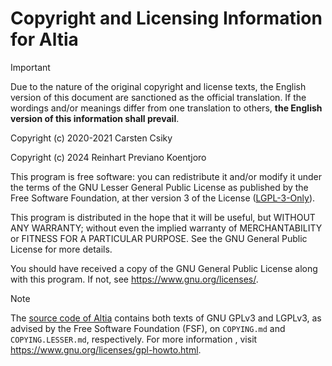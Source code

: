 # Copyright and Licensing Information for Altia

> [!IMPORTANT]
> 
> Due to the nature of the original copyright and license texts, the English version of this document are sanctioned as the official translation. If the wordings and/or meanings differ from one translation to others, **the English version of this information shall prevail**.

Copyright (c) 2020-2021 Carsten Csiky

Copyright (c) 2024 Reinhart Previano Koentjoro

This program is free software: you can redistribute it and/or modify it under the terms of the GNU Lesser General Public License as published by the Free Software Foundation, at ther version 3 of the License ([LGPL-3-Only](/licenses/lgpl-3.0/)).

This program is distributed in the hope that it will be useful, but WITHOUT ANY WARRANTY; without even the implied warranty of MERCHANTABILITY or FITNESS FOR A PARTICULAR PURPOSE. See the GNU General Public License for more details.

You should have received a copy of the GNU General Public License along with this program. If not, see <https://www.gnu.org/licenses/>.

> [!NOTE]
> 
> The [source code of Altia](https://github.com/shiftinecmd/altia) contains both texts of GNU GPLv3 and LGPLv3, as advised by the Free Software Foundation (FSF), on `COPYING.md` and `COPYING.LESSER.md`, respectively. For more information , visit <https://www.gnu.org/licenses/gpl-howto.html>.
